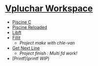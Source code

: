 # [Vpluchar Workspace](https://github.com/kiezmor/42BLBLBLBLBLBLBLBL/)

* [Piscine C](piscine_c)
* [Piscine Reloaded](piscine_r)
* [Libft](libft)
* [Fillit](fillit)
	* *Project make with chle-van*
* [Get Next Line](gnl)
	* *Project finish : Multi fd work!*
* [Printf](printf *WIP*)